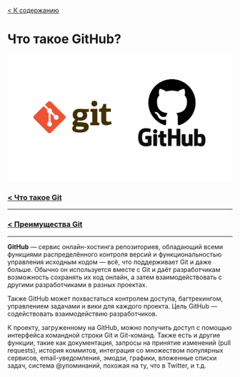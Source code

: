 [< К содержанию](./readme.md)


# **Что такое GitHub?**

![git-github](./assets/git-github.png)

### [**< Что такое Git** ](whatisgit.md)
---


### [**< Преимущества Git** ](gitadvantages.md)
---


**GitHub** — сервис онлайн-хостинга репозиториев, обладающий всеми функциями распределённого контроля версий и функциональностью управления исходным кодом — всё, что поддерживает Git и даже больше. Обычно он используется вместе с Git и даёт разработчикам возможность сохранять их код онлайн, а затем взаимодействовать с другими разработчиками в разных проектах.

Также GitHub может похвастаться контролем доступа, багтрекингом, управлением задачами и вики для каждого проекта. Цель GitHub — содействовать взаимодействию разработчиков.

К проекту, загруженному на GitHub, можно получить доступ с помощью интерфейса командной строки Git и Git-команд. Также есть и другие функции, такие как документация, запросы на принятие изменений (pull requests), история коммитов, интеграция со множеством популярных сервисов, email-уведомления, эмодзи, графики, вложенные списки задач, система @упоминаний, похожая на ту, что в Twitter, и т.д.